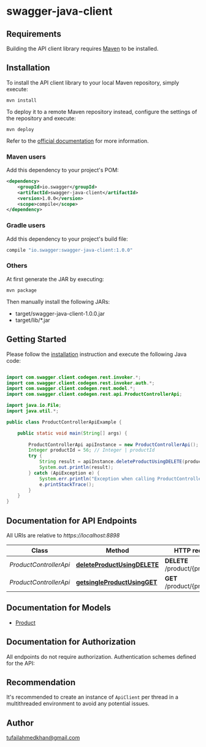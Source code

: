 # swagger-java-client

## Requirements

Building the API client library requires [Maven](https://maven.apache.org/) to be installed.

## Installation

To install the API client library to your local Maven repository, simply execute:

```shell
mvn install
```

To deploy it to a remote Maven repository instead, configure the settings of the repository and execute:

```shell
mvn deploy
```

Refer to the [official documentation](https://maven.apache.org/plugins/maven-deploy-plugin/usage.html) for more information.

### Maven users

Add this dependency to your project's POM:

```xml
<dependency>
    <groupId>io.swagger</groupId>
    <artifactId>swagger-java-client</artifactId>
    <version>1.0.0</version>
    <scope>compile</scope>
</dependency>
```

### Gradle users

Add this dependency to your project's build file:

```groovy
compile "io.swagger:swagger-java-client:1.0.0"
```

### Others

At first generate the JAR by executing:

    mvn package

Then manually install the following JARs:

* target/swagger-java-client-1.0.0.jar
* target/lib/*.jar

## Getting Started

Please follow the [installation](#installation) instruction and execute the following Java code:

```java

import com.swagger.client.codegen.rest.invoker.*;
import com.swagger.client.codegen.rest.invoker.auth.*;
import com.swagger.client.codegen.rest.model.*;
import com.swagger.client.codegen.rest.api.ProductControllerApi;

import java.io.File;
import java.util.*;

public class ProductControllerApiExample {

    public static void main(String[] args) {
        
        ProductControllerApi apiInstance = new ProductControllerApi();
        Integer productId = 56; // Integer | productId
        try {
            String result = apiInstance.deleteProductUsingDELETE(productId);
            System.out.println(result);
        } catch (ApiException e) {
            System.err.println("Exception when calling ProductControllerApi#deleteProductUsingDELETE");
            e.printStackTrace();
        }
    }
}

```

## Documentation for API Endpoints

All URIs are relative to *https://localhost:8898*

Class | Method | HTTP request | Description
------------ | ------------- | ------------- | -------------
*ProductControllerApi* | [**deleteProductUsingDELETE**](docs/ProductControllerApi.md#deleteProductUsingDELETE) | **DELETE** /product/{productId} | deleteProduct
*ProductControllerApi* | [**getsingleProductUsingGET**](docs/ProductControllerApi.md#getsingleProductUsingGET) | **GET** /product/{productId} | getsingleProduct


## Documentation for Models

 - [Product](docs/Product.md)


## Documentation for Authorization

All endpoints do not require authorization.
Authentication schemes defined for the API:

## Recommendation

It's recommended to create an instance of `ApiClient` per thread in a multithreaded environment to avoid any potential issues.

## Author

tufailahmedkhan@gmail.com

